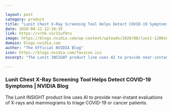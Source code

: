```yaml
---

layout: post
category: product
title: "Lunit Chest X-Ray Screening Tool Helps Detect COVID-19 Symptoms"
date: 2020-08-12 22:10:35
link: https://vrhk.co/3iufOro
image: https://blogs.nvidia.com/wp-content/uploads/2020/08/lunit-1280x680-1.jpg
domain: blogs.nvidia.com
author: "The Official NVIDIA Blog"
icon: https://blogs.nvidia.com/favicon.ico
excerpt: "The Lunit INSIGHT product line uses AI to provide near-instant evaluations of X-rays and mammograms to triage COVID-19 or cancer patients."

---
```


### Lunit Chest X-Ray Screening Tool Helps Detect COVID-19 Symptoms | NVIDIA Blog

The Lunit INSIGHT product line uses AI to provide near-instant evaluations of X-rays and mammograms to triage COVID-19 or cancer patients.
